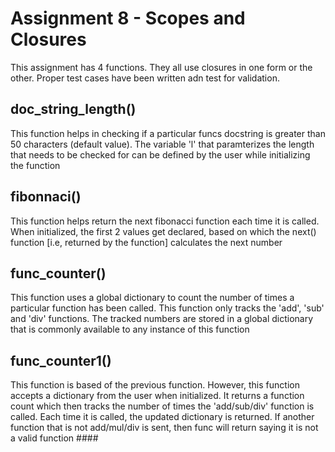 # Assignment 8 - Scopes and Closures

This assignment has 4 functions. They all use closures in one form or the other. Proper test cases have been written adn test for validation. 

## doc_string_length()
This function helps in checking if a particular funcs docstring is greater than 50 characters (default value). The variable 'l' that paramterizes the length that needs to be checked for can be defined by the user while initializing the function

## fibonnaci()
This function helps return the next fibonacci function each time it is called. When initialized, the first 2 values get declared, based on which the next() function [i.e, returned by the function] calculates the next number

## func_counter()
This function uses a global dictionary to count the number of times a particular function has been called. This function only tracks the 'add', 'sub' and 'div' functions. The tracked numbers are stored in a global dictionary that is commonly available to any instance of this function

## func_counter1()
This function is based of the previous function. However, this function accepts a dictionary from the user when initialized. It returns a function count which then tracks the number of times the 'add/sub/div' function is called. Each time it is called, the updated dictionary is returned. If another function that is not add/mul/div is sent, then func will return saying it is not a valid function ####